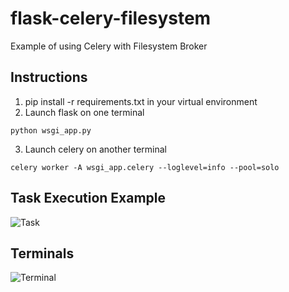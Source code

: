 # flask-celery-filesystem
Example of using Celery with Filesystem Broker

## Instructions
1. pip install -r requirements.txt in your virtual environment
2. Launch flask on one terminal
  ```
  python wsgi_app.py 
  ```
3. Launch celery on another terminal
```
celery worker -A wsgi_app.celery --loglevel=info --pool=solo
```

## Task Execution Example
![Task](https://quantmill.s3.eu-west-2.amazonaws.com/github/task-flask-celery.PNG)

## Terminals
![Terminal](https://quantmill.s3.eu-west-2.amazonaws.com/github/cmder-flask-celery.PNG)
